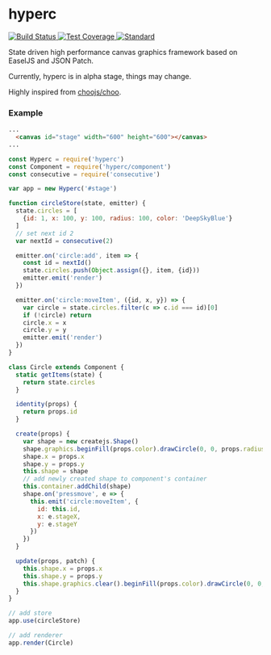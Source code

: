 hyperc
===

[![Build Status](https://circleci.com/gh/dbtek/hyperc.svg?style=svg&circle-token=061015e3efd0d84ec8598946ba22c3e071677c33) ](https://circleci.com/gh/dbtek/hyperc)  [ ![Test Coverage](https://img.shields.io/codecov/c/token/bDcjOrSeM2/github/dbtek/hyperc/master.svg?style=flat-square) ](https://codecov.io/github/dbtek/hyperc)  [ ![Standard](https://img.shields.io/badge/code%20style-standard-brightgreen.svg?style=flat-square)](https://codecov.io/github/dbtek/hyperc)


State driven high performance canvas graphics framework based on EaselJS and JSON Patch.

Currently, hyperc is in alpha stage, things may change.

Highly inspired from [choojs/choo](https://github.com/choojs/choo).

### Example

```html
...
  <canvas id="stage" width="600" height="600"></canvas>
...
```
```js
const Hyperc = require('hyperc')
const Component = require('hyperc/component')
const consecutive = require('consecutive')

var app = new Hyperc('#stage')

function circleStore(state, emitter) {
  state.circles = [
    {id: 1, x: 100, y: 100, radius: 100, color: 'DeepSkyBlue'}
  ]
  // set next id 2
  var nextId = consecutive(2)

  emitter.on('circle:add', item => {
    const id = nextId()
    state.circles.push(Object.assign({}, item, {id}))
    emitter.emit('render')
  })

  emitter.on('circle:moveItem', ({id, x, y}) => {
    var circle = state.circles.filter(c => c.id === id)[0]
    if (!circle) return
    circle.x = x
    circle.y = y
    emitter.emit('render')
  })
}

class Circle extends Component {
  static getItems(state) {
    return state.circles
  }

  identity(props) {
    return props.id
  }

  create(props) {
    var shape = new createjs.Shape()
    shape.graphics.beginFill(props.color).drawCircle(0, 0, props.radius).endFill()
    shape.x = props.x
    shape.y = props.y
    this.shape = shape
    // add newly created shape to component's container
    this.container.addChild(shape)
    shape.on('pressmove', e => {
      this.emit('circle:moveItem', {
        id: this.id,
        x: e.stageX,
        y: e.stageY
      })
    })
  }

  update(props, patch) {
    this.shape.x = props.x
    this.shape.y = props.y
    this.shape.graphics.clear().beginFill(props.color).drawCircle(0, 0, props.radius).endFill()
  }
}

// add store
app.use(circleStore)

// add renderer
app.render(Circle)
```
